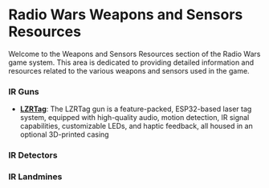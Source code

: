 # Radio Wars Weapons and Sensors Resources

Welcome to the Weapons and Sensors Resources section of the Radio Wars game system. This area is dedicated to providing detailed information and resources related to the various weapons and sensors used in the game.

### IR Guns
- **[LZRTag](https://github.com/lzrtag/LZRTag?tab=readme-ov-file)**: The LZRTag gun is a feature-packed, ESP32-based laser tag system, equipped with high-quality audio, motion detection, IR signal capabilities, customizable LEDs, and haptic feedback, all housed in an optional 3D-printed casing

### IR Detectors

### IR Landmines

